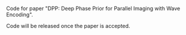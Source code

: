 Code for paper "DPP: Deep Phase Prior for Parallel Imaging with Wave Encoding".

Code will be released once the paper is accepted.
